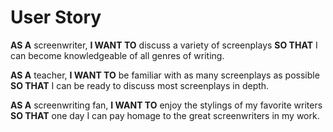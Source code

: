 # User Story

**AS A** screenwriter,
**I WANT TO** discuss a variety of screenplays
**SO THAT** I can become knowledgeable of all genres of writing.

**AS A** teacher,
**I WANT TO** be familiar with as many screenplays as possible
**SO THAT** I can be ready to discuss most screenplays in depth.

**AS A** screenwriting fan,
**I WANT TO** enjoy the stylings of my favorite writers
**SO THAT** one day I can pay homage to the great screenwriters in my work.
